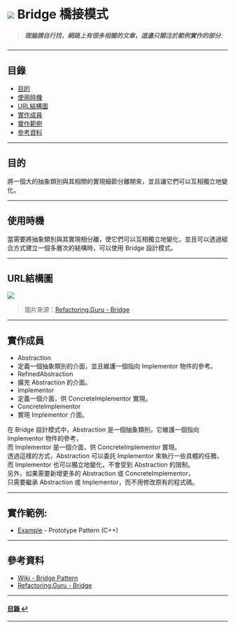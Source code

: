 # ![](https://drive.google.com/uc?id=10INx5_pkhMcYRdx_OO4rXNXxcsvPtBYq) Bridge 橋接模式  
> ##### 理論請自行找，網路上有很多相關的文章，這邊只關注於範例實作的部分.

---

<!--ts-->
## 目錄
* [目的](#目的)
* [使用時機](#使用時機)
* [URL結構圖](#url結構圖)
* [實作成員](#實作成員)
* [實作範例](#實作範例)
* [參考資料](#參考資料)
<!--te-->

---

## 目的
將一個大的抽象類別與其相關的實現細節分離開來，並且讓它們可以互相獨立地變化。

---

## 使用時機
當需要將抽象類別與其實現相分離，使它們可以互相獨立地變化，並且可以透過組合方式建立一個多層次的結構時，可以使用 Bridge 設計模式。

---

## URL結構圖
![](https://drive.google.com/uc?id=10yxMrVFLzEN3EOSHSqL8fw-6_cChkh1-)
> 圖片來源：[Refactoring.Guru - Bridge](https://refactoring.guru/design-patterns/bridge) 

---

## 實作成員
* Abstraction
 * 定義一個抽象類別的介面，並且維護一個指向 Implementor 物件的參考。
* RefinedAbstraction
 * 擴充 Abstraction 的介面。
* Implementor
 * 定義一個介面，供 ConcreteImplementor 實現。
* ConcreteImplementor
 * 實現 Implementor 介面。

在 Bridge 設計模式中，Abstraction 是一個抽象類別，它維護一個指向 Implementor 物件的參考，<br>
而 Implementor 是一個介面，供 ConcreteImplementor 實現。<br>
透過這樣的方式，Abstraction 可以委託 Implementor 來執行一些具體的任務，<br>
而 Implementor 也可以獨立地變化，不會受到 Abstraction 的限制。<br>
另外，如果需要新增更多的 Abstraction 或 ConcreteImplementor，<br>
只需要繼承 Abstraction 或 Implementor，而不用修改原有的程式碼。<br>

---

## 實作範例:
- [Example](https://github.com/RC-Dev-Tech/design-pattern-bridge/blob/main/C%2B%2B/main.cpp) - Prototype Pattern (C++) 

---

## 參考資料
* [Wiki - Bridge Pattern](https://en.wikipedia.org/wiki/Bridge_pattern) <br>
* [Refactoring.Guru - Bridge](https://refactoring.guru/design-patterns/bridge) <br>

---

<!--ts-->
#### [目錄 ↩](#目錄)
<!--te-->
---
